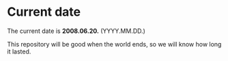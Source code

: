 # Current date

The current date is **2008.06.20.** (YYYY.MM.DD.)

This repository will be good when the world ends, so we will know how long it lasted.